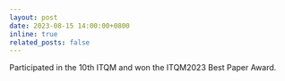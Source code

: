 ```yaml
---
layout: post
date: 2023-08-15 14:00:00+0800
inline: true
related_posts: false
---
```


Participated in the 10th ITQM and won the ITQM2023 Best Paper Award.
